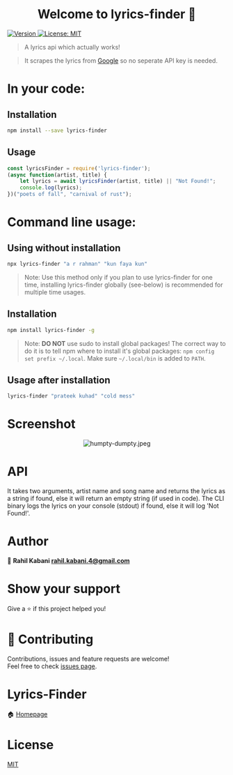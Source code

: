 <h1 align="center">Welcome to lyrics-finder 👋</h1>
<p>
  <a href="https://www.npmjs.com/package/lyrics-finder" target="_blank">
    <img alt="Version" src="https://img.shields.io/npm/v/lyrics-finder.svg">
  </a>
  <a href="https://github.com/alias-rahil/lyrics-finder/blob/master/LICENSE" target="_blank">
    <img alt="License: MIT" src="https://img.shields.io/badge/License-MIT-yellow.svg" />
  </a>
</p>

> A lyrics api which actually works!

> It scrapes the lyrics from [Google](https://www.google.com/) so no seperate API key is needed.

# In your code:

## Installation

```bash
npm install --save lyrics-finder
```

## Usage

```javascript
const lyricsFinder = require('lyrics-finder');
(async function(artist, title) {
    let lyrics = await lyricsFinder(artist, title) || "Not Found!";
    console.log(lyrics);
})("poets of fall", "carnival of rust");
```

# Command line usage:

## Using without installation

```bash
npx lyrics-finder "a r rahman" "kun faya kun"
```

> Note: Use this method only if you plan to use lyrics-finder for one time, installing lyrics-finder globally (see-below) is recommended for multiple time usages.

## Installation

```bash
npm install lyrics-finder -g
```

> Note: **DO NOT** use sudo to install global packages! The correct way to do it is to tell npm where to install it's global packages: `npm config set prefix ~/.local`. Make sure `~/.local/bin` is added to `PATH`.

## Usage after installation

```bash
lyrics-finder "prateek kuhad" "cold mess"
```

# Screenshot

<p align="center">
  <img align="center" src="https://raw.githubusercontent.com/alias-rahil/lyrics-finder/master/screenshots/humpty-dumpty.jpeg" alt="humpty-dumpty.jpeg">
</p>

# API

It takes two arguments, artist name and song name and returns the lyrics as a string if found, else it will return an empty string (if used in code). The CLI binary logs the lyrics on your console (stdout) if found, else it will log 'Not Found!'.

# Author

👤 **Rahil Kabani <rahil.kabani.4@gmail.com>**

# Show your support

Give a ⭐️ if this project helped you!

# 🤝 Contributing

Contributions, issues and feature requests are welcome!<br />Feel free to check [issues page](https://github.com/alias-rahil/lyrics-finder/issues).

# Lyrics-Finder

🏠 [Homepage](https://github.com/alias-rahil/lyrics-finder#readme)

# License

[MIT](https://github.com/alias-rahil/lyrics-finder/blob/master/LICENSE)
